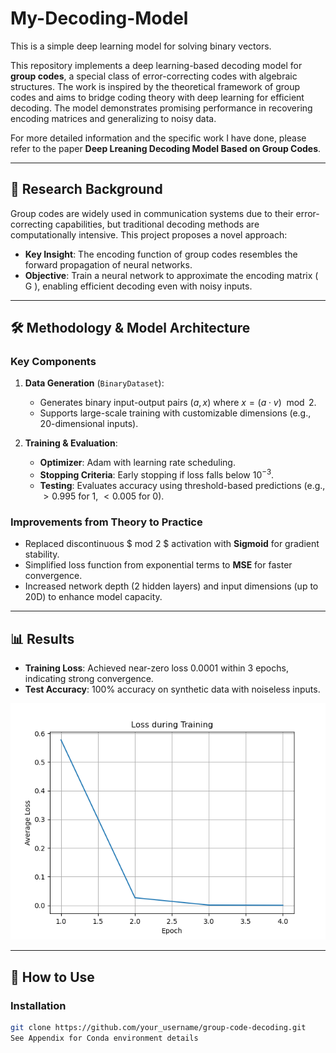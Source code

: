 # My-Decoding-Model
This is a simple deep learning model for solving binary vectors. 

This repository implements a deep learning-based decoding model for **group codes**, a special class of error-correcting codes with algebraic structures. The work is inspired by the theoretical framework of group codes and aims to bridge coding theory with deep learning for efficient decoding. The model demonstrates promising performance in recovering encoding matrices and generalizing to noisy data.

For more detailed information and the specific work I have done, please refer to the paper **Deep Lreaning Decoding Model Based on Group Codes**.

---

## 📖 Research Background
Group codes are widely used in communication systems due to their error-correcting capabilities, but traditional decoding methods are computationally intensive. This project proposes a novel approach:
- **Key Insight**: The encoding function of group codes resembles the forward propagation of neural networks.
- **Objective**: Train a neural network to approximate the encoding matrix \( G \), enabling efficient decoding even with noisy inputs.

---

## 🛠 Methodology & Model Architecture
### Key Components
1. **Data Generation** (`BinaryDataset`):
   - Generates binary input-output pairs $(a, x)$ where $x = (a \cdot v) \mod 2$.
   - Supports large-scale training with customizable dimensions (e.g., 20-dimensional inputs).

2. **Training & Evaluation**:
   - **Optimizer**: Adam with learning rate scheduling.
   - **Stopping Criteria**: Early stopping if loss falls below $10^{-3}$.
   - **Testing**: Evaluates accuracy using threshold-based predictions (e.g., $>0.995$ for 1, $<0.005$ for 0).

### Improvements from Theory to Practice
- Replaced discontinuous $ mod 2 $ activation with **Sigmoid** for gradient stability.
- Simplified loss function from exponential terms to **MSE** for faster convergence.
- Increased network depth (2 hidden layers) and input dimensions (up to 20D) to enhance model capacity.

---

## 📊 Results
- **Training Loss**: Achieved near-zero loss 0.0001 within 3 epochs, indicating strong convergence.
- **Test Accuracy**: 100% accuracy on synthetic data with noiseless inputs.

![Loss Curve](loss_curve.png)

---

## 🚀 How to Use
### Installation
```bash
git clone https://github.com/your_username/group-code-decoding.git
See Appendix for Conda environment details
